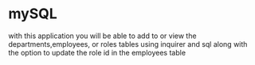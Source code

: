 # mySQL

with this application you will be able to add to or view the departments,employees,
or roles tables using inquirer and sql along with the option to update the role id in the employees table
